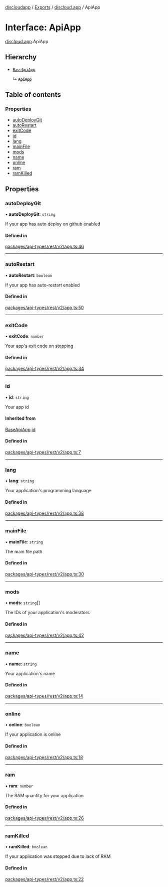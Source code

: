 [discloudapp](../README.md) / [Exports](../modules.md) / [discloud.app](../modules/discloud_app.md) / ApiApp

# Interface: ApiApp

[discloud.app](../modules/discloud_app.md).ApiApp

## Hierarchy

- [`BaseApiApp`](discloud_app.BaseApiApp.md)

  ↳ **`ApiApp`**

## Table of contents

### Properties

- [autoDeployGit](discloud_app.ApiApp.md#autodeploygit)
- [autoRestart](discloud_app.ApiApp.md#autorestart)
- [exitCode](discloud_app.ApiApp.md#exitcode)
- [id](discloud_app.ApiApp.md#id)
- [lang](discloud_app.ApiApp.md#lang)
- [mainFile](discloud_app.ApiApp.md#mainfile)
- [mods](discloud_app.ApiApp.md#mods)
- [name](discloud_app.ApiApp.md#name)
- [online](discloud_app.ApiApp.md#online)
- [ram](discloud_app.ApiApp.md#ram)
- [ramKilled](discloud_app.ApiApp.md#ramkilled)

## Properties

### autoDeployGit

• **autoDeployGit**: `string`

If your app has auto deploy on github enabled

#### Defined in

[packages/api-types/rest/v2/app.ts:46](https://github.com/discloud/discloud.app/blob/d2f41b0/packages/api-types/rest/v2/app.ts#L46)

___

### autoRestart

• **autoRestart**: `boolean`

If your app has auto-restart enabled

#### Defined in

[packages/api-types/rest/v2/app.ts:50](https://github.com/discloud/discloud.app/blob/d2f41b0/packages/api-types/rest/v2/app.ts#L50)

___

### exitCode

• **exitCode**: `number`

Your app's exit code on stopping

#### Defined in

[packages/api-types/rest/v2/app.ts:34](https://github.com/discloud/discloud.app/blob/d2f41b0/packages/api-types/rest/v2/app.ts#L34)

___

### id

• **id**: `string`

Your app id

#### Inherited from

[BaseApiApp](discloud_app.BaseApiApp.md).[id](discloud_app.BaseApiApp.md#id)

#### Defined in

[packages/api-types/rest/v2/app.ts:7](https://github.com/discloud/discloud.app/blob/d2f41b0/packages/api-types/rest/v2/app.ts#L7)

___

### lang

• **lang**: `string`

Your application's programming language

#### Defined in

[packages/api-types/rest/v2/app.ts:38](https://github.com/discloud/discloud.app/blob/d2f41b0/packages/api-types/rest/v2/app.ts#L38)

___

### mainFile

• **mainFile**: `string`

The main file path

#### Defined in

[packages/api-types/rest/v2/app.ts:30](https://github.com/discloud/discloud.app/blob/d2f41b0/packages/api-types/rest/v2/app.ts#L30)

___

### mods

• **mods**: `string`[]

The IDs of your application's moderators

#### Defined in

[packages/api-types/rest/v2/app.ts:42](https://github.com/discloud/discloud.app/blob/d2f41b0/packages/api-types/rest/v2/app.ts#L42)

___

### name

• **name**: `string`

Your application's name

#### Defined in

[packages/api-types/rest/v2/app.ts:14](https://github.com/discloud/discloud.app/blob/d2f41b0/packages/api-types/rest/v2/app.ts#L14)

___

### online

• **online**: `boolean`

If your application is online

#### Defined in

[packages/api-types/rest/v2/app.ts:18](https://github.com/discloud/discloud.app/blob/d2f41b0/packages/api-types/rest/v2/app.ts#L18)

___

### ram

• **ram**: `number`

The RAM quantity for your application

#### Defined in

[packages/api-types/rest/v2/app.ts:26](https://github.com/discloud/discloud.app/blob/d2f41b0/packages/api-types/rest/v2/app.ts#L26)

___

### ramKilled

• **ramKilled**: `boolean`

If your application was stopped due to lack of RAM

#### Defined in

[packages/api-types/rest/v2/app.ts:22](https://github.com/discloud/discloud.app/blob/d2f41b0/packages/api-types/rest/v2/app.ts#L22)
